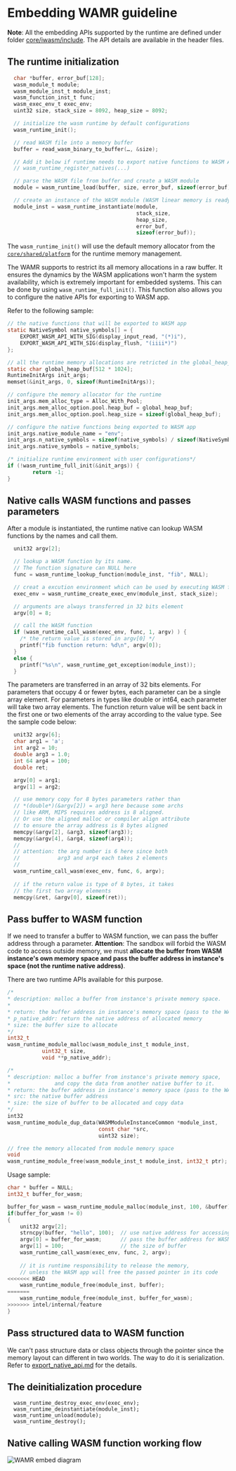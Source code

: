Embedding WAMR guideline
=====================================


**Note**: All the embedding APIs supported by the runtime are defined under folder [core/iwasm/include](../core/iwasm/include). The API details are available in the header files.

## The runtime initialization



``` C
  char *buffer, error_buf[128];
  wasm_module_t module;
  wasm_module_inst_t module_inst;
  wasm_function_inst_t func;
  wasm_exec_env_t exec_env;
  uint32 size, stack_size = 8092, heap_size = 8092;

  // initialize the wasm runtime by default configurations
  wasm_runtime_init();

  // read WASM file into a memory buffer
  buffer = read_wasm_binary_to_buffer(…, &size);

  // Add it below if runtime needs to export native functions to WASM APP 
  // wasm_runtime_register_natives(...)

  // parse the WASM file from buffer and create a WASM module
  module = wasm_runtime_load(buffer, size, error_buf, sizeof(error_buf));

  // create an instance of the WASM module (WASM linear memory is ready)
  module_inst = wasm_runtime_instantiate(module,
                                         stack_size,
                                         heap_size,
                                         error_buf,
                                         sizeof(error_buf));
```

The `wasm_runtime_init()`  will use the default memory allocator from the [`core/shared/platform`](../core/shared/platform) for the runtime memory management.



The WAMR supports to restrict its all memory allocations in a raw buffer.  It ensures the dynamics by the WASM applications won't harm the system availability, which is extremely important for embedded systems. This can be done by using `wasm_runtime_full_init()`. This function also allows you to configure the native APIs for exporting to WASM app.

Refer to the following sample:

```c
// the native functions that will be exported to WASM app
static NativeSymbol native_symbols[] = {
    EXPORT_WASM_API_WITH_SIG(display_input_read, "(*)i"),
    EXPORT_WASM_API_WITH_SIG(display_flush, "(iiii*)")
};

// all the runtime memory allocations are retricted in the global_heap_buf array
static char global_heap_buf[512 * 1024];
RuntimeInitArgs init_args;
memset(&init_args, 0, sizeof(RuntimeInitArgs));

// configure the memory allocator for the runtime
init_args.mem_alloc_type = Alloc_With_Pool;
init_args.mem_alloc_option.pool.heap_buf = global_heap_buf;
init_args.mem_alloc_option.pool.heap_size = sizeof(global_heap_buf);

// configure the native functions being exported to WASM app
init_args.native_module_name = "env";
init_args.n_native_symbols = sizeof(native_symbols) / sizeof(NativeSymbol);
init_args.native_symbols = native_symbols;

/* initialize runtime environment with user configurations*/
if (!wasm_runtime_full_init(&init_args)) {
        return -1;
}
```



## Native calls WASM functions and passes parameters

After a module is instantiated, the runtime native can lookup WASM functions by the names and call them.

```c
  unit32 argv[2];

  // lookup a WASM function by its name. 
  // The function signature can NULL here
  func = wasm_runtime_lookup_function(module_inst, "fib", NULL);

  // creat a excution environment which can be used by executing WASM functions
  exec_env = wasm_runtime_create_exec_env(module_inst, stack_size);

  // arguments are always transferred in 32 bits element
  argv[0] = 8;

  // call the WASM function
  if (wasm_runtime_call_wasm(exec_env, func, 1, argv) ) {
    /* the return value is stored in argv[0] */
    printf("fib function return: %d\n", argv[0]);
  }
  else {
    printf("%s\n", wasm_runtime_get_exception(module_inst));
  }
```



The parameters are transferred in an array of 32 bits elements. For parameters that occupy 4 or fewer bytes, each parameter can be a single array element. For parameters in types like double or int64, each parameter will take two array elements. The function return value will be sent back in the first one or two elements of the array according to the value type. See the sample code below:

```c
  unit32 argv[6];
  char arg1 = 'a';
  int arg2 = 10;
  double arg3 = 1.0;
  int 64 arg4 = 100;
  double ret;

  argv[0] = arg1;
  argv[1] = arg2;

  // use memory copy for 8 bytes parameters rather than
  // *(double*)(&argv[2]) = arg3 here because some archs
  // like ARM, MIPS requires address is 8 aligned.
  // Or use the aligned malloc or compiler align attribute
  // to ensure the array address is 8 bytes aligned
  memcpy(&argv[2], &arg3, sizeof(arg3));
  memcpy(&argv[4], &arg4, sizeof(arg4));
  //
  // attention: the arg number is 6 here since both
  //            arg3 and arg4 each takes 2 elements
  //
  wasm_runtime_call_wasm(exec_env, func, 6, argv);
  
  // if the return value is type of 8 bytes, it takes
  // the first two array elements
  memcpy(&ret, &argv[0], sizeof(ret));

```



## Pass buffer to WASM function



If we need to transfer a buffer to WASM function, we can pass the buffer address through a parameter. **Attention**: The sandbox will forbid the WASM code to access outside memory, we must **allocate the buffer from WASM instance's own memory space and pass the buffer address in instance's space (not the runtime native address)**.



There are two runtime APIs available for this purpose.

```c
/*
* description: malloc a buffer from instance's private memory space.
*
* return: the buffer address in instance's memory space (pass to the WASM funciton)
* p_native_addr: return the native address of allocated memory
* size: the buffer size to allocate
*/
int32_t
wasm_runtime_module_malloc(wasm_module_inst_t module_inst,
           uint32_t size,
           void **p_native_addr);

/*
* description: malloc a buffer from instance's private memory space,
*              and copy the data from another native buffer to it.
* return: the buffer address in instance's memory space (pass to the WASM funciton)
* src: the native buffer address
* size: the size of buffer to be allocated and copy data
*/
int32
wasm_runtime_module_dup_data(WASMModuleInstanceCommon *module_inst,
                             const char *src,
                             uint32 size);

// free the memory allocated from module memory space
void
wasm_runtime_module_free(wasm_module_inst_t module_inst, int32_t ptr);
```



Usage sample:

```c
char * buffer = NULL;
int32_t buffer_for_wasm;

buffer_for_wasm = wasm_runtime_module_malloc(module_inst, 100, &buffer);
if(buffer_for_wasm != 0)
{
    unit32 argv[2];
    strncpy(buffer, "hello", 100);	// use native address for accessing in runtime
    argv[0] = buffer_for_wasm;  	// pass the buffer address for WASM space.
    argv[1] = 100;					// the size of buffer
    wasm_runtime_call_wasm(exec_env, func, 2, argv);
    
    // it is runtime responsibility to release the memory,
    // unless the WASM app will free the passed pointer in its code
<<<<<<< HEAD
    wasm_runtime_module_free(module_inst, buffer);
=======
    wasm_runtime_module_free(module_inst, buffer_for_wasm);
>>>>>>> intel/internal/feature
}

```



## Pass structured data to WASM function

We can't pass structure data or class objects through the pointer since the memory layout can different in two worlds. The way to do it is serialization. Refer to [export_native_api.md](./export_native_api.md) for the details.



## The deinitialization procedure

```
  wasm_runtime_destroy_exec_env(exec_env);
  wasm_runtime_deinstantiate(module_inst);
  wasm_runtime_unload(module);
  wasm_runtime_destroy();

```



## Native calling WASM function working flow

![WAMR embed diagram](./pics/embed.PNG "WAMR embed architecture diagram")
